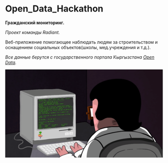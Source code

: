 # Open_Data_Hackathon
__Гражданский мониторинг.__

*Проект команды Radiant.*

Веб-приложение помогающее наблюдать людям за строительством и оснащением социальных объектов(школы, мед.учреждения и т.д.).

*Все данные берутся с государственного портала Кыргызстана [Open Data](http://data.gov.kg).*



![](coding.gif)

